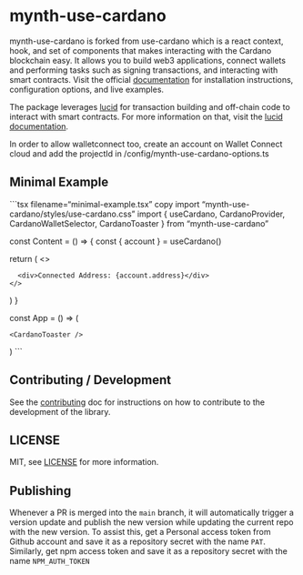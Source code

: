 # mynth-use-cardano

mynth-use-cardano is forked from use-cardano which is a react context,
hook, and set of components that makes interacting with the Cardano
blockchain easy. It allows you to build web3 applications, connect
wallets and performing tasks such as signing transactions, and
interacting with smart contracts. Visit the official
[documentation](https://use-cardano.alangaming.com/) for installation
instructions, configuration options, and live examples.

The package leverages [lucid](https://github.com/spacebudz/lucid) for
transaction building and off-chain code to interact with smart
contracts. For more information on that, visit the [lucid
documentation](https://lucid.spacebudz.io/).

In order to allow walletconnect too, create an account on Wallet Connect
cloud and add the projectId in /config/mynth-use-cardano-options.ts

## Minimal Example

\`\`\`tsx filename=“minimal-example.tsx” copy import
“mynth-use-cardano/styles/use-cardano.css” import { useCardano,
CardanoProvider, CardanoWalletSelector, CardanoToaster } from
“mynth-use-cardano”

const Content = () =\> { const { account } = useCardano()

return ( \<\> <CardanoWalletSelector />

``` 
  <div>Connected Address: {account.address}</div>
</>
```

) }

const App = () =\> ( <CardanoProvider options={options}> <Content />

    <CardanoToaster />

</CardanoProvider> ) \`\`\`

## Contributing / Development

See the [contributing](/docs/CONTRIBUTING) doc for instructions on how
to contribute to the development of the library.

## LICENSE

MIT, see [LICENSE](/LICENSE) for more information.

## Publishing

Whenever a PR is merged into the `main` branch, it will automatically
trigger a version update and publish the new version while updating the
current repo with the new version. To assist this, get a Personal access
token from Github account and save it as a repository secret with the
name `PAT`. Similarly, get npm access token and save it as a repository
secret with the name `NPM_AUTH_TOKEN`
